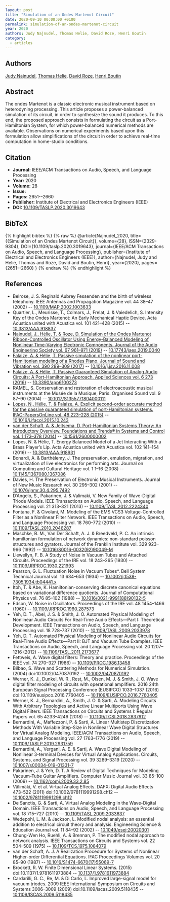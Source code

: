 ```yaml
---
layout: post
title: "Simulation of an Ondes Martenot Circuit"
date: 2020-09-10 00:00:00 +0100
permalink: simulation-of-an-ondes-martenot-circuit
year: 2020
authors: Judy Najnudel, Thomas Helie, David Roze, Henri Boutin
category:
  - articles
---
```

 
## Authors
[Judy Najnudel](authors/judy_najnudel), [Thomas Helie](authors/thomas_helie), [David Roze](authors/david_roze), [Henri Boutin](authors/henri_boutin)
 
## Abstract
The ondes Martenot is a classic electronic musical instrument based on heterodyning processing. This article proposes a power-balanced simulation of its circuit, in order to synthesize the sound it produces. To this end, the proposed approach consists in formulating the circuit as a Port-Hamiltonian System, for which power-balanced numerical methods are available. Observations on numerical experiments based upon this formulation allow simplifications of the circuit in order to achieve real-time computation in home-studio conditions.
 
## Citation
- **Journal:** IEEE/ACM Transactions on Audio, Speech, and Language Processing
- **Year:** 2020
- **Volume:** 28
- **Issue:** 
- **Pages:** 2651--2660
- **Publisher:** Institute of Electrical and Electronics Engineers (IEEE)
- **DOI:** [10.1109/TASLP.2020.3019643](https://doi.org/10.1109/TASLP.2020.3019643)
 
## BibTeX
{% highlight bibtex %}
{% raw %}
@article{Najnudel_2020,
  title={{Simulation of an Ondes Martenot Circuit}},
  volume={28},
  ISSN={2329-9304},
  DOI={10.1109/taslp.2020.3019643},
  journal={IEEE/ACM Transactions on Audio, Speech, and Language Processing},
  publisher={Institute of Electrical and Electronics Engineers (IEEE)},
  author={Najnudel, Judy and Helie, Thomas and Roze, David and Boutin, Henri},
  year={2020},
  pages={2651--2660}
}
{% endraw %}
{% endhighlight %}
 
## References
- Belrose, J. S. Reginald Aubrey Fessenden and the birth of wireless telephony. IEEE Antennas and Propagation Magazine vol. 44 38–47 (2002) -- [10.1109/MAP.2002.1003633](https://doi.org/10.1109/MAP.2002.1003633)
- Quartier, L., Meurisse, T., Colmars, J., Frelat, J. & Vaiedelich, S. Intensity Key of the Ondes Martenot: An Early Mechanical Haptic Device. Acta Acustica united with Acustica vol. 101 421–428 (2015) -- [10.3813/AAA.918837](https://doi.org/10.3813/AAA.918837)
- [Najnudel, J., Hélie, T. & Roze, D. Simulation of the Ondes Martenot Ribbon-Controlled Oscillator Using Energy-Balanced Modeling of Nonlinear Time-Varying Electronic Components. Journal of the Audio Engineering Society vol. 67 961–971 (2019)](simulation-of-the-ondes-martenot-ribbon-controlled-oscillator-using-energy-balanced-modeling-of-nonlinear-time-varying-electronic-components) -- [10.17743/jaes.2019.0040](https://doi.org/10.17743/jaes.2019.0040)
- [Falaize, A. & Hélie, T. Passive simulation of the nonlinear port-Hamiltonian modeling of a Rhodes Piano. Journal of Sound and Vibration vol. 390 289–309 (2017)](passive-simulation-of-the-nonlinear-port-hamiltonian-modeling-of-a-rhodes-piano) -- [10.1016/j.jsv.2016.11.008](https://doi.org/10.1016/j.jsv.2016.11.008)
- [Falaize, A. & Hélie, T. Passive Guaranteed Simulation of Analog Audio Circuits: A Port-Hamiltonian Approach. Applied Sciences vol. 6 273 (2016)](passive-guaranteed-simulation-of-analog-audio-circuits-a-port-hamiltonian-approach) -- [10.3390/app6100273](https://doi.org/10.3390/app6100273)
- RAMEL, S. Conservation and restoration of electroacoustic musical instruments at the Musée de la Musique, Paris. Organised Sound vol. 9 87–90 (2004) -- [10.1017/S1355771804000111](https://doi.org/10.1017/S1355771804000111)
- [Lopes, N., Hélie, T. & Falaize, A. Explicit second-order accurate method for the passive guaranteed simulation of port-Hamiltonian systems. IFAC-PapersOnLine vol. 48 223–228 (2015)](explicit-second-order-accurate-method-for-the-passive-guaranteed-simulation-of-port-hamiltonian-systems) -- [10.1016/j.ifacol.2015.10.243](https://doi.org/10.1016/j.ifacol.2015.10.243)
- [van der Schaft, A. & Jeltsema, D. Port-Hamiltonian Systems Theory: An Introductory Overview. Foundations and Trends® in Systems and Control vol. 1 173–378 (2014)](port-hamiltonian-systems-theory-an-introductory-overview-journal) -- [10.1561/2600000002](https://doi.org/10.1561/2600000002)
- Lopes, N. & Hélie, T. Energy Balanced Model of a Jet Interacting With a Brass Player’s Lip. Acta Acustica united with Acustica vol. 102 141–154 (2016) -- [10.3813/AAA.918931](https://doi.org/10.3813/AAA.918931)
- Bonardi, A. & Barthélemy, J. The preservation, emulation, migration, and virtualization of live electronics for performing arts. Journal on Computing and Cultural Heritage vol. 1 1–16 (2008) -- [10.1145/1367080.1367086](https://doi.org/10.1145/1367080.1367086)
- Davies, H. The Preservation of Electronic Musical Instruments. Journal of New Music Research vol. 30 295–302 (2001) -- [10.1076/jnmr.30.4.295.7492](https://doi.org/10.1076/jnmr.30.4.295.7492)
- D’Angelo, S., Pakarinen, J. & Valimaki, V. New Family of Wave-Digital Triode Models. IEEE Transactions on Audio, Speech, and Language Processing vol. 21 313–321 (2013) -- [10.1109/TASL.2012.2224340](https://doi.org/10.1109/TASL.2012.2224340)
- Fontana, F. & Civolani, M. Modeling of the EMS VCS3 Voltage-Controlled Filter as a Nonlinear Filter Network. IEEE Transactions on Audio, Speech, and Language Processing vol. 18 760–772 (2010) -- [10.1109/TASL.2010.2046287](https://doi.org/10.1109/TASL.2010.2046287)
- Maschke, B. M., Van Der Schaft, A. J. & Breedveld, P. C. An intrinsic hamiltonian formulation of network dynamics: non-standard poisson structures and gyrators. Journal of the Franklin Institute vol. 329 923–966 (1992) -- [10.1016/S0016-0032(92)90049-M](https://doi.org/10.1016/S0016-0032(92)90049-M)
- Llewellyn, F. B. A Study of Noise in Vacuum Tubes and Attached Circuits. Proceedings of the IRE vol. 18 243–265 (1930) -- [10.1109/JRPROC.1930.221993](https://doi.org/10.1109/JRPROC.1930.221993)
- Pearson, G. L. Fluctuation Noise in Vacuum Tubes*. Bell System Technical Journal vol. 13 634–653 (1934) -- [10.1002/j.1538-7305.1934.tb04441.x](https://doi.org/10.1002/j.1538-7305.1934.tb04441.x)
- Itoh, T. & Abe, K. Hamiltonian-conserving discrete canonical equations based on variational difference quotients. Journal of Computational Physics vol. 76 85–102 (1988) -- [10.1016/0021-9991(88)90132-5](https://doi.org/10.1016/0021-9991(88)90132-5)
- Edson, W. Noise in Oscillators. Proceedings of the IRE vol. 48 1454–1466 (1960) -- [10.1109/JRPROC.1960.287573](https://doi.org/10.1109/JRPROC.1960.287573)
- Yeh, D. T., Abel, J. S. & Smith, J. O. Automated Physical Modeling of Nonlinear Audio Circuits For Real-Time Audio Effects—Part I: Theoretical Development. IEEE Transactions on Audio, Speech, and Language Processing vol. 18 728–737 (2010) -- [10.1109/TASL.2009.2033978](https://doi.org/10.1109/TASL.2009.2033978)
- Yeh, D. T. Automated Physical Modeling of Nonlinear Audio Circuits for Real-Time Audio Effects—Part II: BJT and Vacuum Tube Examples. IEEE Transactions on Audio, Speech, and Language Processing vol. 20 1207–1216 (2012) -- [10.1109/TASL.2011.2173677](https://doi.org/10.1109/TASL.2011.2173677)
- Fettweis, A. Wave digital filters: Theory and practice. Proceedings of the IEEE vol. 74 270–327 (1986) -- [10.1109/PROC.1986.13458](https://doi.org/10.1109/PROC.1986.13458)
- Bilbao, S. Wave and Scattering Methods for Numerical Simulation. (2004) doi:10.1002/0470870192 -- [10.1002/0470870192](https://doi.org/10.1002/0470870192)
- Werner, K. J., Dunkel, W. R., Rest, M., Olsen, M. J. & Smith, J. O. Wave digital filter modeling of circuits with operational amplifiers. 2016 24th European Signal Processing Conference (EUSIPCO) 1033–1037 (2016) doi:10.1109/eusipco.2016.7760405 -- [10.1109/EUSIPCO.2016.7760405](https://doi.org/10.1109/EUSIPCO.2016.7760405)
- Werner, K. J., Bernardini, A., Smith, J. O. & Sarti, A. Modeling Circuits With Arbitrary Topologies and Active Linear Multiports Using Wave Digital Filters. IEEE Transactions on Circuits and Systems I: Regular Papers vol. 65 4233–4246 (2018) -- [10.1109/TCSI.2018.2837912](https://doi.org/10.1109/TCSI.2018.2837912)
- Bernardini, A., Maffezzoni, P. & Sarti, A. Linear Multistep Discretization Methods With Variable Step-Size in Nonlinear Wave Digital Structures for Virtual Analog Modeling. IEEE/ACM Transactions on Audio, Speech, and Language Processing vol. 27 1763–1776 (2019) -- [10.1109/TASLP.2019.2931759](https://doi.org/10.1109/TASLP.2019.2931759)
- Bernardini, A., Vergani, A. E. & Sarti, A. Wave Digital Modeling of Nonlinear 3-terminal Devices for Virtual Analog Applications. Circuits, Systems, and Signal Processing vol. 39 3289–3319 (2020) -- [10.1007/s00034-019-01331-7](https://doi.org/10.1007/s00034-019-01331-7)
- Pakarinen, J. & Yeh, D. T. A Review of Digital Techniques for Modeling Vacuum-Tube Guitar Amplifiers. Computer Music Journal vol. 33 85–100 (2009) -- [10.1162/comj.2009.33.2.85](https://doi.org/10.1162/comj.2009.33.2.85)
- Välimäki, V. et al. Virtual Analog Effects. DAFX: Digital Audio Effects 473–522 (2011) doi:10.1002/9781119991298.ch12 -- [10.1002/9781119991298.ch12](https://doi.org/10.1002/9781119991298.ch12)
- De Sanctis, G. & Sarti, A. Virtual Analog Modeling in the Wave-Digital Domain. IEEE Transactions on Audio, Speech, and Language Processing vol. 18 715–727 (2010) -- [10.1109/TASL.2009.2033637](https://doi.org/10.1109/TASL.2009.2033637)
- Wedepohl, L. M. & Jackson, L. Modified nodal analysis: an essential addition to electrical circuit theory and analysis. Engineering Science &amp; Education Journal vol. 11 84–92 (2002) -- [10.1049/esej:20020301](https://doi.org/10.1049/esej:20020301)
- Chung-Wen Ho, Ruehli, A. & Brennan, P. The modified nodal approach to network analysis. IEEE Transactions on Circuits and Systems vol. 22 504–509 (1975) -- [10.1109/TCS.1975.1084079](https://doi.org/10.1109/TCS.1975.1084079)
- van der Schaft, A. J. A Realization Procedure for Systems of Nonlinear Higher-order Differential Equations. IFAC Proceedings Volumes vol. 20 85–90 (1987) -- [10.1016/S1474-6670(17)55069-7](https://doi.org/10.1016/S1474-6670(17)55069-7)
- Brockett, R. W. Finite Dimensional Linear Systems. (2015) doi:10.1137/1.9781611973884 -- [10.1137/1.9781611973884](https://doi.org/10.1137/1.9781611973884)
- Cardarilli, G. C., Re, M. & Di Carlo, L. Improved large-signal model for vacuum triodes. 2009 IEEE International Symposium on Circuits and Systems 3006–3009 (2009) doi:10.1109/iscas.2009.5118435 -- [10.1109/ISCAS.2009.5118435](https://doi.org/10.1109/ISCAS.2009.5118435)

